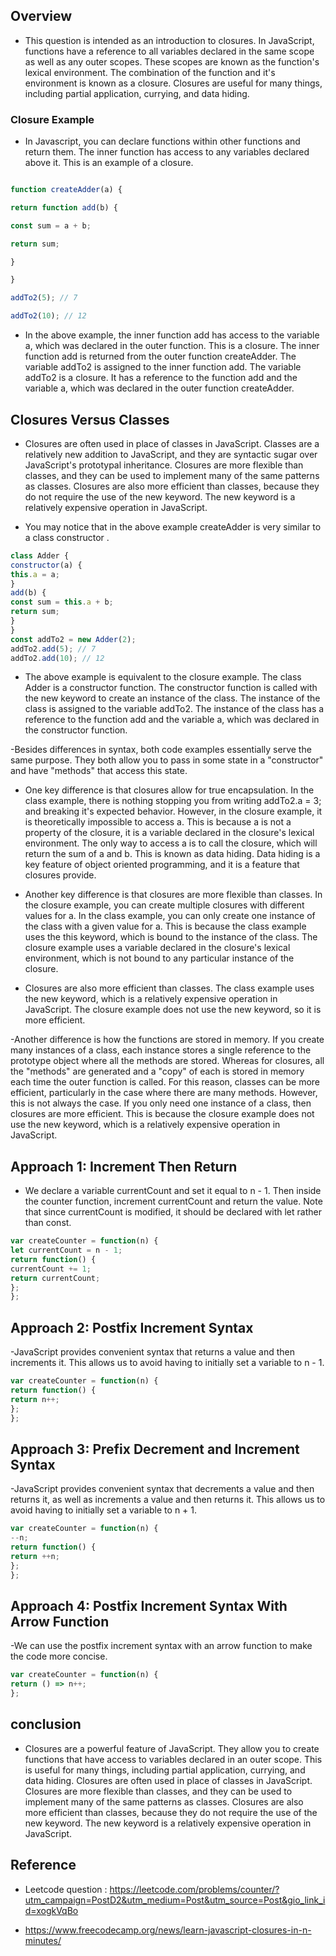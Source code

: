 ## Overview

- This question is intended as an introduction to closures. In JavaScript, functions have a reference to all variables declared in the same scope as well as any outer scopes. These scopes are known as the function's lexical environment. The combination of the function and it's environment is known as a closure. Closures are useful for many things, including partial application, currying, and data hiding.

  

### Closure Example

- In Javascript, you can declare functions within other functions and return them. The inner function has access to any variables declared above it. This is an example of a closure.

  

```javascript

function createAdder(a) {

return function add(b) {

const sum = a + b;

return sum;

}

}

addTo2(5); // 7

addTo2(10); // 12

```

- In the above example, the inner function add has access to the variable a, which was declared in the outer function. This is a closure. The inner function add is returned from the outer function createAdder. The variable addTo2 is assigned to the inner function add. The variable addTo2 is a closure. It has a reference to the function add and the variable a, which was declared in the outer function createAdder.

  

## Closures Versus Classes

- Closures are often used in place of classes in JavaScript. Classes are a relatively new addition to JavaScript, and they are syntactic sugar over JavaScript's prototypal inheritance. Closures are more flexible than classes, and they can be used to implement many of the same patterns as classes. Closures are also more efficient than classes, because they do not require the use of the new keyword. The new keyword is a relatively expensive operation in JavaScript.

- You may notice that in the above example createAdder is very similar to a class constructor .

  

```javascript
class Adder {
constructor(a) {
this.a = a;
}
add(b) {
const sum = this.a + b;
return sum;
}
}
const addTo2 = new Adder(2);
addTo2.add(5); // 7
addTo2.add(10); // 12
```


- The above example is equivalent to the closure example. The class Adder is a constructor function. The constructor function is called with the new keyword to create an instance of the class. The instance of the class is assigned to the variable addTo2. The instance of the class has a reference to the function add and the variable a, which was declared in the constructor function.

-Besides differences in syntax, both code examples essentially serve the same purpose. They both allow you to pass in some state in a "constructor" and have "methods" that access this state.

- One key difference is that closures allow for true encapsulation. In the class example, there is nothing stopping you from writing addTo2.a = 3; and breaking it's expected behavior. However, in the closure example, it is theoretically impossible to access a. This is because a is not a property of the closure, it is a variable declared in the closure's lexical environment. The only way to access a is to call the closure, which will return the sum of a and b. This is known as data hiding. Data hiding is a key feature of object oriented programming, and it is a feature that closures provide.

- Another key difference is that closures are more flexible than classes. In the closure example, you can create multiple closures with different values for a. In the class example, you can only create one instance of the class with a given value for a. This is because the class example uses the this keyword, which is bound to the instance of the class. The closure example uses a variable declared in the closure's lexical environment, which is not bound to any particular instance of the closure.

- Closures are also more efficient than classes. The class example uses the new keyword, which is a relatively expensive operation in JavaScript. The closure example does not use the new keyword, so it is more efficient.

-Another difference is how the functions are stored in memory. If you create many instances of a class, each instance stores a single reference to the prototype object where all the methods are stored. Whereas for closures, all the "methods" are generated and a "copy" of each is stored in memory each time the outer function is called. For this reason, classes can be more efficient, particularly in the case where there are many methods. However, this is not always the case. If you only need one instance of a class, then closures are more efficient. This is because the closure example does not use the new keyword, which is a relatively expensive operation in JavaScript.

  
  

## Approach 1: Increment Then Return

- We declare a variable currentCount and set it equal to n - 1. Then inside the counter function, increment currentCount and return the value. Note that since currentCount is modified, it should be declared with let rather than const.

  
```javascript
var createCounter = function(n) {
let currentCount = n - 1;
return function() {
currentCount += 1;
return currentCount;
};
};
```

  

## Approach 2: Postfix Increment Syntax

-JavaScript provides convenient syntax that returns a value and then increments it. This allows us to avoid having to initially set a variable to n - 1.

```javascript
var createCounter = function(n) {
return function() {
return n++;
};
};
```

  

## Approach 3: Prefix Decrement and Increment Syntax

-JavaScript provides convenient syntax that decrements a value and then returns it, as well as increments a value and then returns it. This allows us to avoid having to initially set a variable to n + 1.

```javascript
var createCounter = function(n) {
--n;
return function() {
return ++n;
};
};
```

  

## Approach 4: Postfix Increment Syntax With Arrow Function

  

-We can use the postfix increment syntax with an arrow function to make the code more concise.

  

```javascript
var createCounter = function(n) {
return () => n++;
};
```

  
  

## conclusion

- Closures are a powerful feature of JavaScript. They allow you to create functions that have access to variables declared in an outer scope. This is useful for many things, including partial application, currying, and data hiding. Closures are often used in place of classes in JavaScript. Closures are more flexible than classes, and they can be used to implement many of the same patterns as classes. Closures are also more efficient than classes, because they do not require the use of the new keyword. The new keyword is a relatively expensive operation in JavaScript.

  

## Reference

- Leetcode question : https://leetcode.com/problems/counter/?utm_campaign=PostD2&utm_medium=Post&utm_source=Post&gio_link_id=xogkVqBo

- https://www.freecodecamp.org/news/learn-javascript-closures-in-n-minutes/